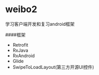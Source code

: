# weibo2
学习客户端开发和复习android框架

####框架
* Retrofit
* RxJava
* RxAndroid
* Glide
* SwipeToLoadLayout(第三方开源UI控件)

